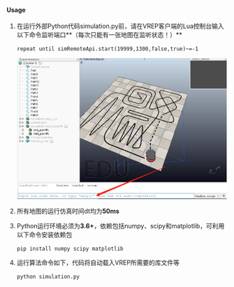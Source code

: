 #### Usage

1. 在运行外部Python代码simulation.py前，请在VREP客户端的Lua控制台输入以下命令监听端口**（每次只能有一张地图在监听状态！）**

   ```
   repeat until simRemoteApi.start(19999,1300,false,true)~=-1
   ```

   ![lua](lua.png)

2. 所有地图的运行仿真时间dt均为**50ms**

3. Python运行环境必须为**3.6+**，依赖包括numpy、scipy和matplotlib，可利用以下命令安装依赖包

   ```
   pip install numpy scipy matplotlib
   ```

4. 运行算法命令如下，代码将自动载入VREP所需要的库文件等

   ```
   python simulation.py
   ```